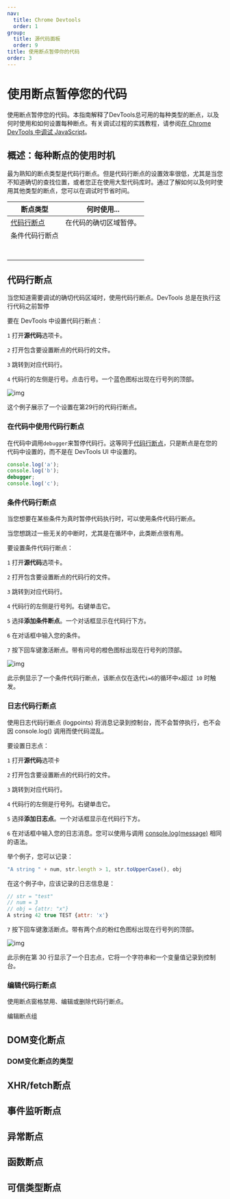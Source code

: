 ```yaml
---
nav:
  title: Chrome Devtools
  order: 1
group:
  title: 源代码面板
  order: 9
title: 使用断点暂停你的代码
order: 3
---
```

<h1>使用断点暂停您的代码</h1>

使用断点暂停您的代码。本指南解释了DevTools总可用的每种类型的断点，以及何时使用和如何设置每种断点。有关调试过程的实践教程，请参阅[在 Chrome DevTools 中调试 JavaScript](/devtools/debug-javascript)。



## 概述：每种断点的使用时机

最为熟知的断点类型是代码行断点。但是代码行断点的设置效率很低，尤其是当您不知道确切的查找位置，或者您正在使用大型代码库时。通过了解如何以及何时使用其他类型的断点，您可以在调试时节省时间。

| 断点类型           | 何时使用...            |
| ------------------ | ---------------------- |
| [代码行断点](#loc) | 在代码的确切区域暂停。 |
| 条件代码行断点     |                        |
|                    |                        |
|                    |                        |
|                    |                        |
|                    |                        |
|                    |                        |
|                    |                        |
|                    |                        |



## <span id="loc">代码行断点</span>

当您知道需要调试的确切代码区域时，使用代码行断点。DevTools 总是在执行这行代码之前暂停

要在 DevTools 中设置代码行断点：

`1` 打开**源代码**选项卡。

`2` 打开包含要设置断点的代码行的文件。

`3` 跳转到对应代码行。

`4` 代码行的左侧是行号。点击行号。一个蓝色图标出现在行号列的顶部。

![img](https://wd.imgix.net/image/NJdAV9UgKuN8AhoaPBquL7giZQo1/IcMBSM988092ZFocJ1LJ.png?auto=format&w=845)

这个例子展示了一个设置在第29行的代码行断点。



### 在代码中使用代码行断点

在代码中调用`debugger`来暂停代码行。这等同于[代码行断点](#loc)，只是断点是在您的代码中设置的，而不是在 DevTools UI 中设置的。

```js
console.log('a');
console.log('b');
debugger;
console.log('c');
```



### 条件代码行断点

当您想要在某些条件为真时暂停代码执行时，可以使用条件代码行断点。

当您想跳过一些无关的中断时，尤其是在循环中，此类断点很有用。

要设置条件代码行断点：

`1` 打开**源代码**选项卡。

`2` 打开包含要设置断点的代码行的文件。

`3` 跳转到对应代码行。

`4` 代码行的左侧是行号列。右键单击它。

`5` 选择**添加条件断点**。一个对话框显示在代码行下方。

`6` 在对话框中输入您的条件。

`7` 按下回车键激活断点。带有问号的橙色图标出现在行号列的顶部。

![img](https://wd.imgix.net/image/NJdAV9UgKuN8AhoaPBquL7giZQo1/W2xfoXd2E6y9k4xYfSjX.png?auto=format&w=845)

此示例显示了一个条件代码行断点，该断点仅在迭代` i=6 `的循环中` x `超过` 10` 时触发。



### 日志代码行断点

使用日志代码行断点 (logpoints) 将消息记录到控制台，而不会暂停执行，也不会因 console.log() 调用而使代码混乱。

要设置日志点：

`1` 打开**源代码**选项卡

`2` 打开包含要设置断点的代码行的文件。

`3` 跳转到对应代码行。

`4` 代码行的左侧是行号列。右键单击它。

`5` 选择**添加日志点**。一个对话框显示在代码行下方。

`6` 在对话框中输入您的日志消息。您可以使用与调用 [console.log(message)](https://developer.mozilla.org/docs/Web/API/Console/log) 相同的语法。

举个例子，您可以记录：

```js
"A string " + num, str.length > 1, str.toUpperCase(), obj
```

在这个例子中，应该记录的日志信息是：

```js
// str = "test"
// num = 3
// obj = {attr: "x"}
A string 42 true TEST {attr: 'x'}
```

`7` 按下回车键激活断点。带有两个点的粉红色图标出现在行号列的顶部。

![img](https://wd.imgix.net/image/NJdAV9UgKuN8AhoaPBquL7giZQo1/daHPau6iUXfqFJSZ61Lh.png?auto=format&w=845)

此示例在第 30 行显示了一个日志点，它将一个字符串和一个变量值记录到控制台。



### 编辑代码行断点

使用断点窗格禁用、编辑或删除代码行断点。



编辑断点组







## DOM变化断点



### DOM变化断点的类型



## XHR/fetch断点





## 事件监听断点



## 异常断点





## 函数断点





## 可信类型断点

